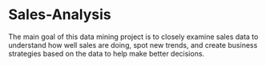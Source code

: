 # Sales-Analysis
The main goal of this data mining project is to closely examine sales data to understand how well sales are doing, spot new trends, and create business strategies based on the data to help make better decisions.
